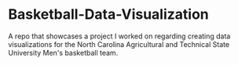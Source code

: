 # Basketball-Data-Visualization
A repo that showcases a project I worked on regarding creating data visualizations for the North Carolina Agricultural and Technical State University Men's basketball team.
